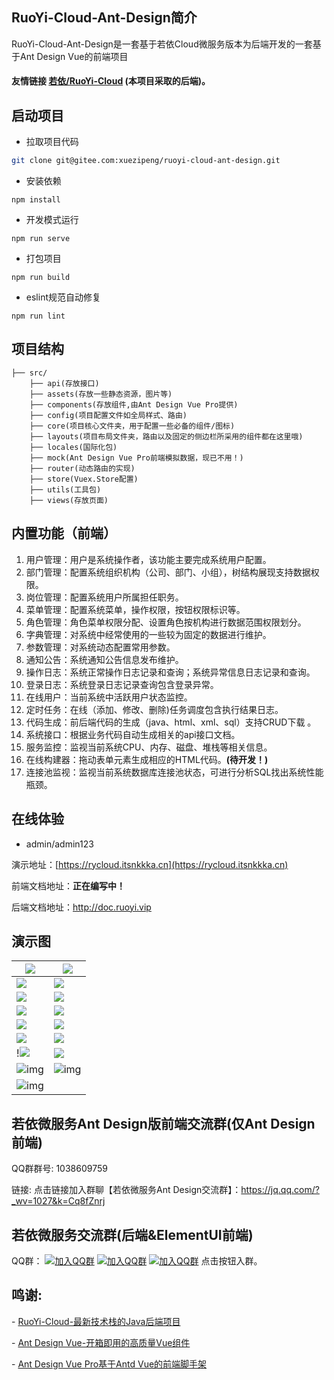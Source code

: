##  RuoYi-Cloud-Ant-Design简介

RuoYi-Cloud-Ant-Design是一套基于若依Cloud微服务版本为后端开发的一套基于Ant Design Vue的前端项目

#### 友情链接 [若依/RuoYi-Cloud](https://gitee.com/y_project/RuoYi-Cloud) (本项目采取的后端)。

## 启动项目

- 拉取项目代码

```bash
git clone git@gitee.com:xuezipeng/ruoyi-cloud-ant-design.git
```

- 安装依赖

```
npm install
```

- 开发模式运行

```
npm run serve
```

- 打包项目

```
npm run build
```

- eslint规范自动修复

```
npm run lint
```

## 项目结构

```
├── src/
    ├── api(存放接口)
    ├── assets(存放一些静态资源，图片等)
    ├── components(存放组件,由Ant Design Vue Pro提供)
    ├── config(项目配置文件如全局样式、路由)
    ├── core(项目核心文件夹，用于配置一些必备的组件/图标)
    ├── layouts(项目布局文件夹，路由以及固定的侧边栏所采用的组件都在这里哦)
    ├── locales(国际化包)
    ├── mock(Ant Design Vue Pro前端模拟数据，现已不用！)
    ├── router(动态路由的实现)
    ├── store(Vuex.Store配置)
    ├── utils(工具包)
    ├── views(存放页面)
```

## 内置功能（前端）

1. 用户管理：用户是系统操作者，该功能主要完成系统用户配置。
2. 部门管理：配置系统组织机构（公司、部门、小组），树结构展现支持数据权限。
3. 岗位管理：配置系统用户所属担任职务。
4. 菜单管理：配置系统菜单，操作权限，按钮权限标识等。
5. 角色管理：角色菜单权限分配、设置角色按机构进行数据范围权限划分。
6. 字典管理：对系统中经常使用的一些较为固定的数据进行维护。
7. 参数管理：对系统动态配置常用参数。
8. 通知公告：系统通知公告信息发布维护。
9. 操作日志：系统正常操作日志记录和查询；系统异常信息日志记录和查询。
10. 登录日志：系统登录日志记录查询包含登录异常。
11. 在线用户：当前系统中活跃用户状态监控。
12. 定时任务：在线（添加、修改、删除)任务调度包含执行结果日志。
13. 代码生成：前后端代码的生成（java、html、xml、sql）支持CRUD下载 。
14. 系统接口：根据业务代码自动生成相关的api接口文档。
15. 服务监控：监视当前系统CPU、内存、磁盘、堆栈等相关信息。
16. 在线构建器：拖动表单元素生成相应的HTML代码。**(待开发！)**
17. 连接池监视：监视当前系统数据库连接池状态，可进行分析SQL找出系统性能瓶颈。

## 在线体验

- admin/admin123

演示地址：[https://rycloud.itsnkkka.cn](https://rycloud.itsnkkka.cn)

前端文档地址：**正在编写中！**

后端文档地址：http://doc.ruoyi.vip

## 演示图

| ![](https://snkkkait.oss-cn-beijing.aliyuncs.com/picgo/20210101113510.png) | ![](https://snkkkait.oss-cn-beijing.aliyuncs.com/picgo/20210101113541.png) |
| ------------------------------------------------------------ | ------------------------------------------------------------ |
| ![](https://snkkkait.oss-cn-beijing.aliyuncs.com/picgo/20210101113610.png) | ![](https://snkkkait.oss-cn-beijing.aliyuncs.com/picgo/20210101113628.png) |
| ![](https://snkkkait.oss-cn-beijing.aliyuncs.com/picgo/20210101113749.png) | ![](https://snkkkait.oss-cn-beijing.aliyuncs.com/picgo/20210101113826.png) |
| ![](https://snkkkait.oss-cn-beijing.aliyuncs.com/picgo/20210101113857.png) | ![](https://snkkkait.oss-cn-beijing.aliyuncs.com/picgo/20210101113922.png) |
| ![](https://snkkkait.oss-cn-beijing.aliyuncs.com/picgo/20210101113945.png) | ![](https://snkkkait.oss-cn-beijing.aliyuncs.com/picgo/20210101114121.png) |
| ![](https://snkkkait.oss-cn-beijing.aliyuncs.com/picgo/20210101114237.png) | ![](https://snkkkait.oss-cn-beijing.aliyuncs.com/picgo/20210101114256.png) |
| !![](https://snkkkait.oss-cn-beijing.aliyuncs.com/picgo/20210101114540.png) | ![](https://snkkkait.oss-cn-beijing.aliyuncs.com/picgo/20210101114602.png) |
| ![img](https://oscimg.oschina.net/oscnet/up-ece3fd37a3d4bb75a3926e905a3c5629055.png) | ![img](https://oscimg.oschina.net/oscnet/up-92ffb7f3835855cff100fa0f754a6be0d99.png) |
| ![img](https://oscimg.oschina.net/oscnet/up-ff9e3066561574aca73005c5730c6a41f15.png) |                                                              |

## 若依微服务Ant Design版前端交流群(仅Ant Design前端)

QQ群群号:  1038609759

链接: 点击链接加入群聊【若依微服务Ant Design交流群】：https://jq.qq.com/?_wv=1027&k=Cq8fZnrj

## 若依微服务交流群(后端&ElementUI前端)

QQ群： [![加入QQ群](https://img.shields.io/badge/%E5%B7%B2%E6%BB%A1-42799195-blue.svg)](https://jq.qq.com/?_wv=1027&k=yqInfq0S) [![加入QQ群](https://img.shields.io/badge/%E5%B7%B2%E6%BB%A1-170157040-blue.svg)](https://jq.qq.com/?_wv=1027&k=Oy1mb3p8) [![加入QQ群](https://img.shields.io/badge/130643120-blue.svg)](https://jq.qq.com/?_wv=1027&k=rvxkJtXK) 点击按钮入群。



##  鸣谢:

\- [RuoYi-Cloud-最新技术栈的Java后端项目](https://doc.ruoyi.vip/ruoyi-cloud/)

\- [Ant Design Vue-开箱即用的高质量Vue组件](https://www.antdv.com/docs/vue/introduce-cn/)

\- [Ant Design Vue Pro基于Antd Vue的前端脚手架](https://gitee.com/sendya/ant-design-pro-vue)